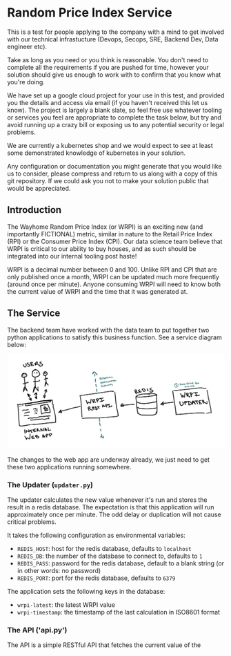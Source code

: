 Random Price Index Service
==========================

This is a test for people applying to the company with a mind to get involved
with our technical infrastucture (Devops, Secops, SRE, Backend Dev, Data
engineer etc).

Take as long as you need or you think is reasonable. You don't need to
complete all the requirements if you are pushed for time, however your
solution should give us enough to work with to confirm that you know what
you're doing.

We have set up a google cloud project for your use in this test, and provided
you the details and access via email (if you haven't received this let us
know). The project is largely a blank slate, so feel free use whatever tooling
or services you feel are appropriate to complete the task below, but try and
avoid running up a crazy bill or exposing us to any potential security or
legal problems. 

We are currently a kubernetes shop and we would expect to see at least some
demonstrated knowledge of kubernetes in your solution.

Any configuration or documentation you might generate that you would like us
to consider, please compress and return to us along with a copy of this git
repository. If we could ask you not to make your solution public that would be
appreciated.

Introduction
------------

The Wayhome Random Price Index (or WRPI) is an exciting new (and importantly
FICTIONAL) metric, similar in nature to the Retail Price Index (RPI) or the
Consumer Price Index (CPI). Our data science team believe that WRPI is
critical to our ability to buy houses, and as such should be integrated into
our internal tooling post haste!

WRPI is a decimal number between 0 and 100. Unlike RPI and CPI that are only
published once a month, WRPI can be updated much more frequently (around once
per minute). Anyone consuming WRPI will need to know both the current value of
WRPI and the time that it was generated at.

The Service
-----------

The backend team have worked with the data team to put together two python
applications to satisfy this business function. See a service diagram below:

![service diagram](./assets/service-diagram.jpg)

The changes to the web app are underway already, we just need to get these two
applications running somewhere.

### The Updater (`updater.py`)

The updater calculates the new value whenever it's run and stores the result
in a redis database. The expectation is that this application will run
approximately once per minute. The odd delay or duplication will not cause
critical problems.

It takes the following configuration as environmental variables:

* `REDIS_HOST`: host for the redis database, defaults to `localhost`
* `REDIS_DB`: the number of the database to connect to, defaults to `1`
* `REDIS_PASS`: password for the redis database, default to a blank string (or
  in other words: no password)
* `REDIS_PORT`: port for the redis database, defaults to `6379`

The application sets the following keys in the database:

* `wrpi-latest`: the latest WRPI value
* `wrpi-timestamp`: the timestamp of the last calculation in ISO8601 format

### The API ('api.py')

The API is a simple RESTful API that fetches the current value of the
